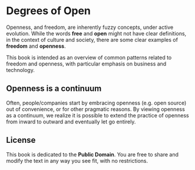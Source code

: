 # Degrees of Open

Openness, and freedom, are inherently fuzzy concepts, under active evolution. While the words **free** and **open** might not have clear definitions, in the context of culture and society, there are some clear examples of **freedom** and **openness**. 

This book is intended as an overview of common patterns related to freedom and openness, with particular emphasis on business and technology.

## Openness is a continuum

 Often, people/companies start by embracing openness \(e.g. open source\) out of convenience, or for other pragmatic reasons. By viewing openness as a continuum, we realize it is possible to extend the practice of openness from inward to outward and eventually let go entirely.

## License

This book is dedicated to the **Public Domain**. You are free to share and modify the text in any way you see fit, with no restrictions.

